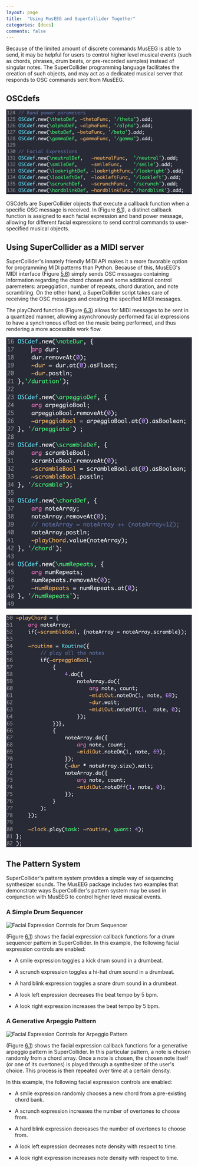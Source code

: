```yaml
---
layout: page
title:  "Using MusEEG and SuperCollider Together"
categories: [docs]
comments: false
---
```



Because of the limited amount of discrete commands MusEEG is able to
send, it may be helpful for users to control higher level musical events
(such as chords, phrases, drum beats, or pre-recorded samples) instead
of singular notes. The SuperCollider programming language facilitates
the creation of such objects, and may act as a dedicated musical server
that responds to OSC commands sent from MusEEG.

OSCdefs
-------

![OSCdefs for MusEEG in SuperCollider ](OSCdefs.png)

OSCdefs are SuperCollider objects that execute a callback function when
a specific OSC message is received. In
(Figure [6.1](#fig:oscdefs)), a distinct callback function is assigned to
each facial expression and band power message, allowing for different
facial expressions to send control commands to user-specified musical
objects.

Using SuperCollider as a MIDI server
------------------------------------

SuperCollider's innately friendly MIDI API makes it a more favorable
option for programming MIDI patterns than Python. Because of this,
MusEEG's MIDI interface
(Figure [5.6](#fig:midi-menu)) simply sends OSC messages containing
information regarding the chord chosen and some additional control
paremeters: arpeggiation, number of repeats, chord duration, and note
scrambling. On the other hand, a SuperCollider script takes care of
receiving the OSC messages and creating the specified MIDI messages.

The playChord function
(Figure [6.3](#fig:playchord)) allows for MIDI messages to be sent in a
quantized manner, allowing asynchronously performed facial expressions
to have a synchronous effect on the music being performed, and thus
rendering a more accessible work flow.

![OSCdefs for MusEEG MIDI](midi-oscdefs.png)

![MIDI performance Routine](playchord.png)

The Pattern System
------------------

SuperCollider's pattern system provides a simple way of sequencing
synthesizer sounds. The MusEEG package includes two examples that
demonstrate ways SuperCollider's pattern system may be used in
conjunction with MusEEG to control higher level musical events.

### A Simple Drum Sequencer

![Facial Expression Controls for Drum
Sequencer](drumsequencer.png)

(Figure [6.1](#fig:oscdefs)) shows the facial expression callback functions
for a drum sequencer pattern in SuperCollider. In this example, the
following facial expression controls are enabled:

-   A smile expression toggles a kick drum sound in a drumbeat.

-   A scrunch expression toggles a hi-hat drum sound in a drumbeat.

-   A hard blink expression toggles a snare drum sound in a drumbeat.

-   A look left expression decreases the beat tempo by 5 bpm.

-   A look right expression increases the beat tempo by 5 bpm.

### A Generative Arpeggio Pattern

![Facial Expression Controls for Arpeggio
Pattern](daisypat.png)

(Figure [6.1](#fig:oscdefs)) shows the facial expression callback functions
for a generative arpeggio pattern in SuperCollider. In this particular
pattern, a note is chosen randomly from a chord array. Once a note is
chosen, the chosen note itself (or one of its overtones) is played
through a synthesizer of the user's choice. This process is then
repeated over time at a certain density.

In this example, the following facial expression controls are enabled:

-   A smile expression randomly chooses a new chord from a pre-existing
    chord bank.

-   A scrunch expression increases the number of overtones to choose
    from.

-   A hard blink expression decreases the number of overtones to choose
    from.

-   A look left expression decreases note density with respect to time.

-   A look right expression increases note density with respect to time.
